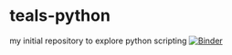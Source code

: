 # teals-python
my initial repository to explore python scripting
[![Binder](https://mybinder.org/badge_logo.svg)](https://mybinder.org/v2/gh/teals-python/HEAD)
